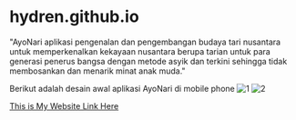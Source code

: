 # hydren.github.io
"AyoNari aplikasi pengenalan dan pengembangan budaya tari nusantara untuk memperkenalkan kekayaan nusantara berupa tarian untuk para generasi penerus bangsa dengan metode asyik dan terkini sehingga tidak membosankan dan menarik minat anak muda."

Berikut adalah desain awal aplikasi AyoNari di mobile phone
![1](https://github.com/Rendy-hdr/hydren.github.io/assets/150881429/124ec8d9-9f39-4cc0-83cb-3c8af686b608)
![2](https://github.com/Rendy-hdr/hydren.github.io/assets/150881429/3005a5e1-1e25-4d75-8999-df2c6124910f)


[This is My Website Link Here](https://2wodb51ywm.mobirisesite.com/)
